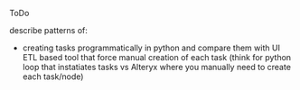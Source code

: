 ToDo

describe patterns of:

- creating tasks programmatically in python and compare them with UI ETL based tool that force manual creation of each task (think for python loop that instatiates tasks vs Alteryx where you manually need to create each task/node)
